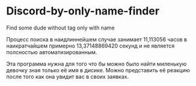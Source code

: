 # Discord-by-only-name-finder
Find some dude without tag only with name

Процесс поиска в наидлиннейшем случае занимает 11,113056 часов
в наикратчайшем примерно 13,37148869420 секунд
и не является полсностью автоматизированным.

Эта программа нужна для того что бы можно было найти миленькую девочку зная только её имя в дисике.
Можно представить её реакцию после того как она увидит вас в своих заявках.
